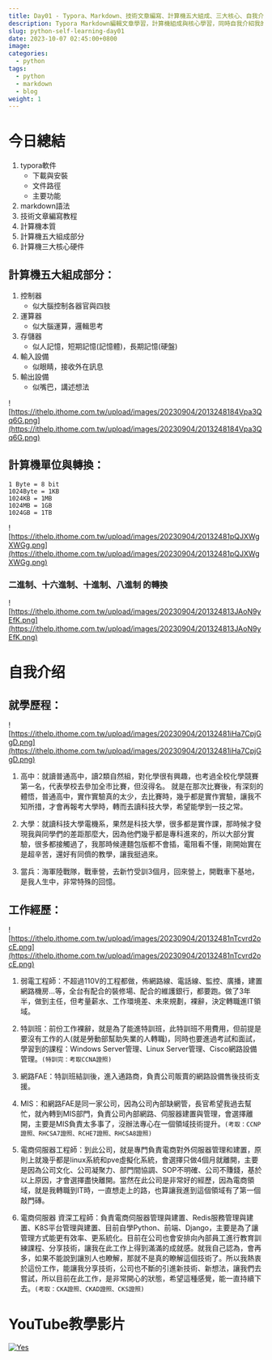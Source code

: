 ```yaml
---
title: Day01 - Typora、Markdown、技術文章編寫、計算機五大組成、三大核心、自我介紹
description: Typora Markdown編輯文章學習，計算機組成與核心學習，同時自我介紹我的學經歷與工作。
slug: python-self-learning-day01
date: 2023-10-07 02:45:00+0800
image: 
categories:
  - python
tags:
  - python
  - markdown
  - blog
weight: 1
---
```



# 今日總結
1. typora軟件
      - 下載與安裝
      - 文件路徑
      - 主要功能
2. markdown語法
3. 技術文章編寫教程
4. 計算機本質
5. 計算機五大組成部分
6. 計算機三大核心硬件

## 計算機五大組成部分：

1. 控制器
    - 似大腦控制各器官與四肢
2. 運算器
    - 似大腦運算，邏輯思考
3. 存儲器
    - 似人記憶，短期記憶(記憶體)，長期記憶(硬盤)
4. 輸入設備
    - 似眼睛，接收外在訊息
5. 輸出設備
    - 似嘴巴，講述想法
  
![https://ithelp.ithome.com.tw/upload/images/20230904/2013248184Vpa3Qq6G.png](https://ithelp.ithome.com.tw/upload/images/20230904/2013248184Vpa3Qq6G.png)


## 計算機單位與轉換：

```
1 Byte = 8 bit
1024Byte = 1KB
1024KB = 1MB
1024MB = 1GB
1024GB = 1TB
```

![https://ithelp.ithome.com.tw/upload/images/20230904/20132481pQJXWgXWGg.png](https://ithelp.ithome.com.tw/upload/images/20230904/20132481pQJXWgXWGg.png)


### 二進制、十六進制、十進制、八進制 的轉換

![https://ithelp.ithome.com.tw/upload/images/20230904/201324813JAoN9yEfK.png](https://ithelp.ithome.com.tw/upload/images/20230904/201324813JAoN9yEfK.png)

# 自我介绍

## 就學歷程：

![https://ithelp.ithome.com.tw/upload/images/20230904/20132481iHa7CpjGgD.png](https://ithelp.ithome.com.tw/upload/images/20230904/20132481iHa7CpjGgD.png)

1. 高中：就讀普通高中，讀2類自然組，對化學很有興趣，也考過全校化學競賽第一名，代表學校去參加全市比賽，但沒得名。
   就是在那次比賽後，有深刻的體悟，普通高中，實作實驗真的太少，去比賽時，幾乎都是實作實驗，讓我不知所措，才會再報考大學時，轉而去讀科技大學，希望能學到一技之常。

2. 大學：就讀科技大學電機系，果然是科技大學，很多都是實作課，那時候才發現我與同學們的差距那麼大，因為他們幾乎都是專科進來的，所以大部分實驗，很多都接觸過了，我那時候連麵包版都不會插，電阻看不懂，剛開始實在是超辛苦，還好有同儕的教學，讓我挺過來。

3. 當兵：海軍陸戰隊，戰車營，去新竹受訓3個月，回來營上，開戰車下基地，是我人生中，非常特殊的回憶。


## 工作經歷：

![https://ithelp.ithome.com.tw/upload/images/20230904/20132481nTcvrd2ocE.png](https://ithelp.ithome.com.tw/upload/images/20230904/20132481nTcvrd2ocE.png)

1. 弱電工程師：不超過110V的工程都做，佈網路線、電話線、監控、廣播，建置網路機房...等，全台有配合的裝修場、配合的維護銀行，都要跑。做了3年半，做到主任，但考量薪水、工作環境差、未來規劃，裸辭，決定轉職進IT領域。

2. 特訓班：前份工作裸辭，就是為了能進特訓班，此特訓班不用費用，但前提是要沒有工作的人(就是勞動部幫助失業的人轉職)，同時也要進過考試和面試，學習到的課程：Windows Server管理、Linux Server管理、Cisco網路設備管理。`(特訓完：考取CCNA證照)`

3. 網路FAE：特訓班結訓後，進入通路商，負責公司販賣的網路設備售後技術支援。

4. MIS：和網路FAE是同一家公司，因為公司內部缺網管，長官希望我過去幫忙，就內轉到MIS部門，負責公司內部網路、伺服器建置與管理，會選擇離開，主要是MIS負責太多事了，沒辦法專心在一個領域技術提升。`(考取：CCNP證照、RHCSA7證照、RCHE7證照、RHCSA8證照)`

5. 電商伺服器工程師：到此公司，就是專門負責電商對外伺服器管理和建置，原則上就幾乎都是linux系統和pve虛擬化系統，會選擇只做4個月就離開，主要是因為公司文化、公司凝聚力、部門間協調、SOP不明確、公司不賺錢，基於以上原因，才會選擇盡快離開。當然在此公司是非常好的經歷，因為電商領域，就是我轉職到IT時，一直想走上的路，也算讓我進到這個領域有了第一個敲門磚。

6. 電商伺服器 資深工程師：負責電商伺服器管理與建置、Redis服務管理與建置、K8S平台管理與建置、目前自學Python、前端、Django，主要是為了讓管理方式能更有效率、更系統化。目前在公司也會安排向內部員工進行教育訓練課程、分享技術，讓我在此工作上得到滿滿的成就感。就我自己認為，會再多，如果不能說到讓別人也瞭解，那就不是真的瞭解這個技術了。所以我熱衷於這份工作，能讓我分享技術，公司也不斷的引進新技術、新想法，讓我們去嘗試，所以目前在此工作，是非常開心的狀態，希望這種感覺，能一直持續下去。`(考取：CKA證照、CKAD證照、CKS證照)`

# YouTube教學影片

[![Yes](https://img.youtube.com/vi/D-bPj6w-EmQ/0.jpg)](https://www.youtube.com/watch?v=D-bPj6w-EmQ)
